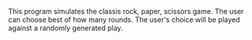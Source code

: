 This program simulates the classis rock, paper, scissors game.
The user can choose best of how many rounds.
The user's choice will be played against a randomly generated play.
